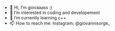 - 👋 Hi, I’m giovaaass :)
- 👀 I’m interested in coding and developement
- 🌱 I’m currently learning c++
- 📫 How to reach me: Instagram; @giovannisorge_

<!---
giovaaass/giovaaass is a ✨ special ✨ repository because its `README.md` (this file) appears on your GitHub profile.
You can click the Preview link to take a look at your changes.
--->
